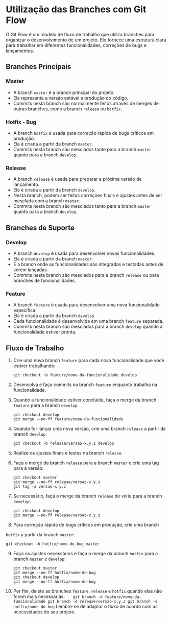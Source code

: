# Utilização das Branches com Git Flow

O Git Flow é um modelo de fluxo de trabalho que utiliza branches para organizar o desenvolvimento de um projeto. Ele fornece uma estrutura clara para trabalhar em diferentes funcionalidades, correções de bugs e lançamentos.

## Branches Principais

### Master

- A branch `master` é a branch principal do projeto.
- Ela representa a versão estável e produção do código.
- Commits nesta branch são normalmente feitos através de merges de outras branches, como a branch `release` ou `hotfix`.

### Hotfix - Bug

- A branch `hotfix` é usada para correção rápida de bugs críticos em produção.
- Ela é criada a partir da branch `master`.
- Commits nesta branch são mesclados tanto para a branch `master` quanto para a branch `develop`.

### Release

- A branch `release` é usada para preparar a próxima versão de lançamento.
- Ela é criada a partir da branch `develop`.
- Nesta branch, podem ser feitas correções finais e ajustes antes de ser mesclada com a branch `master`.
- Commits nesta branch são mesclados tanto para a branch `master` quanto para a branch `develop`.

## Branches de Suporte

### Develop

- A branch `develop` é usada para desenvolver novas funcionalidades.
- Ela é criada a partir da branch `master`.
- É a branch onde as funcionalidades são integradas e testadas antes de serem lançadas.
- Commits nesta branch são mesclados para a branch `release` ou para branches de funcionalidades.

### Feature

- A branch `feature` é usada para desenvolver uma nova funcionalidade específica.
- Ela é criada a partir da branch `develop`.
- Cada funcionalidade é desenvolvida em uma branch `feature` separada.
- Commits nesta branch são mesclados para a branch `develop` quando a funcionalidade estiver pronta.

## Fluxo de Trabalho

1. Crie uma nova branch `feature` para cada nova funcionalidade que você estiver trabalhando:

   ```
   git checkout -b feature/nome-da-funcionalidade develop
   ```

2. Desenvolva e faça commits na branch `feature` enquanto trabalha na funcionalidade.

3. Quando a funcionalidade estiver concluída, faça o merge da branch `feature` para a branch `develop`:

   ```
   git checkout develop
   git merge --no-ff feature/nome-da-funcionalidade
   ```

4. Quando for lançar uma nova versão, crie uma branch `release` a partir da branch `develop`:

   ```
   git checkout -b release/versao-x.y.z develop
   ```

5. Realize os ajustes finais e testes na branch `release`.

6. Faça o merge da branch `release` para a branch `master` e crie uma tag para a versão:

   ```
   git checkout master
   git merge --no-ff release/versao-x.y.z
   git tag -a versao-x.y.z
   ```

7. Se necessário, faça o merge da branch `release` de volta para a branch `develop`:

   ```
   git checkout develop
   git merge --no-ff release/versao-x.y.z
   ```

8. Para correção rápida de bugs críticos em produção, crie uma branch

`hotfix` a partir da branch `master`:

```
git checkout -b hotfix/nome-do-bug master
```

9. Faça os ajustes necessários e faça o merge da branch `hotfix` para a branch `master` e `develop`:

   ```
   git checkout master
   git merge --no-ff hotfix/nome-do-bug
   git checkout develop
   git merge --no-ff hotfix/nome-do-bug
   ```

10. Por fim, delete as branches `feature`, `release` e `hotfix` quando elas não forem mais necessárias:
    `    git branch -d feature/nome-da-funcionalidade
    git branch -d release/versao-x.y.z
    git branch -d hotfix/nome-do-bug
   `
    Lembre-se de adaptar o fluxo de acordo com as necessidades do seu projeto.
